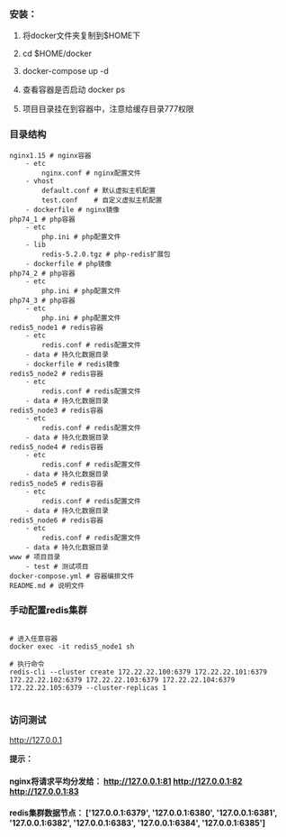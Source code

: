### 安装：

1. 将docker文件夹复制到$HOME下

2. cd $HOME/docker

3. docker-compose up -d

4. 查看容器是否启动 docker ps

5. 项目目录挂在到容器中，注意给缓存目录777权限

### 目录结构

```
nginx1.15 # nginx容器
    - etc
        nginx.conf # nginx配置文件
    - vhost
        default.conf # 默认虚拟主机配置
        test.conf    # 自定义虚拟主机配置
    - dockerfile # nginx镜像
php74_1 # php容器
    - etc
        php.ini # php配置文件
    - lib
        redis-5.2.0.tgz # php-redis扩展包
    - dockerfile # php镜像
php74_2 # php容器
    - etc
        php.ini # php配置文件
php74_3 # php容器
    - etc
        php.ini # php配置文件            
redis5_node1 # redis容器
    - etc
        redis.conf # redis配置文件
    - data # 持久化数据目录
    - dockerfile # redis镜像
redis5_node2 # redis容器
    - etc
        redis.conf # redis配置文件
    - data # 持久化数据目录
redis5_node3 # redis容器
    - etc
        redis.conf # redis配置文件
    - data # 持久化数据目录
redis5_node4 # redis容器
    - etc
        redis.conf # redis配置文件
    - data # 持久化数据目录
redis5_node5 # redis容器
    - etc
        redis.conf # redis配置文件
    - data # 持久化数据目录
redis5_node6 # redis容器
    - etc
        redis.conf # redis配置文件
    - data # 持久化数据目录
www # 项目目录
    - test # 测试项目
docker-compose.yml # 容器编排文件
README.md # 说明文件    

```

### 手动配置redis集群

```

# 进入任意容器
docker exec -it redis5_node1 sh

# 执行命令
redis-cli --cluster create 172.22.22.100:6379 172.22.22.101:6379 172.22.22.102:6379 172.22.22.103:6379 172.22.22.104:6379 172.22.22.105:6379 --cluster-replicas 1


```

### 访问测试
http://127.0.0.1




**提示：**

#### nginx将请求平均分发给： http://127.0.0.1:81 http://127.0.0.1:82 http://127.0.0.1:83 

#### redis集群数据节点： ['127.0.0.1:6379', '127.0.0.1:6380', '127.0.0.1:6381', '127.0.0.1:6382', '127.0.0.1:6383', '127.0.0.1:6384', '127.0.0.1:6385']  
